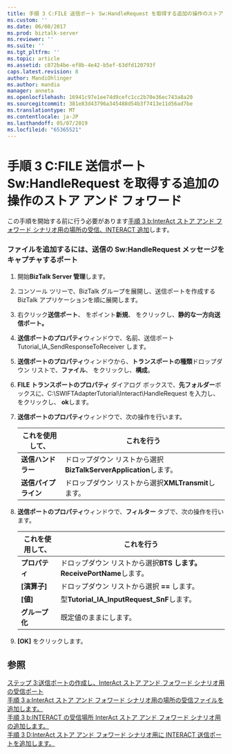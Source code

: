 ```yaml
---
title: 手順 3 C:FILE 送信ポート Sw:HandleRequest を取得する追加の操作のストア アンド フォワード |Microsoft Docs
ms.custom: ''
ms.date: 06/08/2017
ms.prod: biztalk-server
ms.reviewer: ''
ms.suite: ''
ms.tgt_pltfrm: ''
ms.topic: article
ms.assetid: c872b4be-ef8b-4e42-b5ef-63dfd120793f
caps.latest.revision: 8
author: MandiOhlinger
ms.author: mandia
manager: anneta
ms.openlocfilehash: 16941c97e1ee74d9cefc1cc2b70e36ec743a8a20
ms.sourcegitcommit: 381e83d43796a345488d54b3f7413e11d56ad7be
ms.translationtype: MT
ms.contentlocale: ja-JP
ms.lasthandoff: 05/07/2019
ms.locfileid: "65365521"
---
```

# <a name="step-3c-add-file-send-port-to-get-swhandlerequest-interact-store-and-forward"></a>手順 3 C:FILE 送信ポート Sw:HandleRequest を取得する追加の操作のストア アンド フォワード
この手順を開始する前に行う必要があります[手順 3 b:InterAct ストア アンド フォワード シナリオ用の場所の受信、INTERACT 追加](../../adapters-and-accelerators/fileact-interact/step-3b-add-interact-receive-location-for-interact-store-and-forward-scenario.md)します。  
  
### <a name="to-add-a-file-send-port-to-capture-the-swhandlerequest-message"></a>ファイルを追加するには、送信の Sw:HandleRequest メッセージをキャプチャするポート  
  
1.  開始**BizTalk Server 管理**します。  
  
2.  コンソール ツリーで、BizTalk グループを展開し、送信ポートを作成する BizTalk アプリケーションを順に展開します。  
  
3.  右クリック**送信ポート**、 をポイント**新規**、 をクリックし、**静的な一方向送信ポート。**  
  
4.  **送信ポートのプロパティ**ウィンドウで、名前、送信ポート Tutorial_IA_SendResponseToReceiver します。  
  
5.  **送信ポートのプロパティ**ウィンドウから、**トランスポートの種類**ドロップダウン リストで、**ファイル**、 をクリックし、**構成**。  
  
6.  **FILE トランスポートのプロパティ** ダイアログ ボックスで、**先フォルダー**ボックスに、C:\SWIFTAdapterTutorial\Interact\HandleRequest を入力し、 をクリックし、 **ok**します。  
  
7.  **送信ポートのプロパティ**ウィンドウで、次の操作を行います。  
  
    |**これを使用して、**|**これを行う**|  
    |------------------|--------------------|  
    |**送信ハンドラー**|ドロップダウン リストから選択**BizTalkServerApplication**します。|  
    |**送信パイプライン**|ドロップダウン リストから選択**XMLTransmit**します。|  
  
8.  **送信ポートのプロパティ**ウィンドウで、**フィルター**  タブで、次の操作を行います。  
  
    |**これを使用して、**|**これを行う**|  
    |------------------|--------------------|  
    |**プロパティ**|ドロップダウン リストから選択**BTS します。ReceivePortName**します。|  
    |**[演算子]**|ドロップダウン リストから選択 **==** します。|  
    |**[値]**|型**Tutorial_IA_InputRequest_SnF**します。|  
    |**グループ化**|既定値のままにします。|  
  
9. **[OK]** をクリックします。  
  
## <a name="see-also"></a>参照  
 [ステップ 3:送信ポートの作成し、InterAct ストア アンド フォワード シナリオ用の受信ポート](../../adapters-and-accelerators/fileact-interact/step-3-create-send-and-receive-ports-for-interact-store-and-forward-scenario.md)   
 [手順 3 a:InterAct ストア アンド フォワード シナリオ用の場所の受信ファイルを追加します。](../../adapters-and-accelerators/fileact-interact/step-3a-add-a-file-receive-location-for-interact-store-and-forward-scenario.md)   
 [手順 3 b:INTERACT の受信場所 InterAct ストア アンド フォワード シナリオ用の追加します。](../../adapters-and-accelerators/fileact-interact/step-3b-add-interact-receive-location-for-interact-store-and-forward-scenario.md)   
 [手順 3 D:InterAct ストア アンド フォワード シナリオ用に INTERACT 送信ポートを追加します。](../../adapters-and-accelerators/fileact-interact/step-3d-add-an-interact-send-port-for-the-interact-store-and-forward-scenario.md)